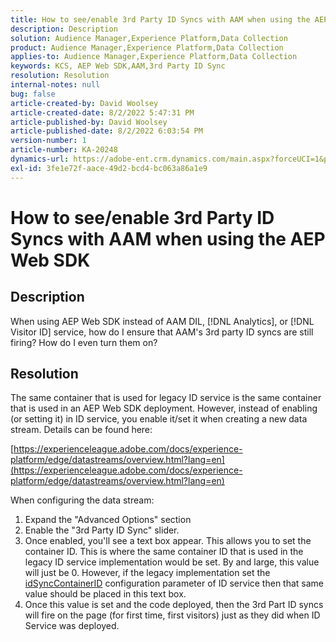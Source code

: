 ```yaml
---
title: How to see/enable 3rd Party ID Syncs with AAM when using the AEP Web SDK
description: Description
solution: Audience Manager,Experience Platform,Data Collection
product: Audience Manager,Experience Platform,Data Collection
applies-to: Audience Manager,Experience Platform,Data Collection
keywords: KCS, AEP Web SDK,AAM,3rd Party ID Sync
resolution: Resolution
internal-notes: null
bug: false
article-created-by: David Woolsey
article-created-date: 8/2/2022 5:47:31 PM
article-published-by: David Woolsey
article-published-date: 8/2/2022 6:03:54 PM
version-number: 1
article-number: KA-20248
dynamics-url: https://adobe-ent.crm.dynamics.com/main.aspx?forceUCI=1&pagetype=entityrecord&etn=knowledgearticle&id=08f8232c-8b12-ed11-b83d-00224808613b
exl-id: 3fe1e72f-aace-49d2-bcd4-bc063a86a1e9
---
```

# How to see/enable 3rd Party ID Syncs with AAM when using the AEP Web SDK

## Description

When using AEP Web SDK instead of AAM DIL, [!DNL Analytics], or [!DNL Visitor ID] service, how do I ensure that AAM's 3rd party ID syncs are still firing? How do I even turn them on?

## Resolution


The same container that is used for legacy ID service is the same container that is used in an AEP Web SDK deployment. However, instead of enabling (or setting it) in ID service, you enable it/set it when creating a new data stream. Details can be found here:

[https://experienceleague.adobe.com/docs/experience-platform/edge/datastreams/overview.html?lang=en](https://experienceleague.adobe.com/docs/experience-platform/edge/datastreams/overview.html?lang=en)

When configuring the data stream:

1. Expand the "Advanced Options" section
2. Enable the "3rd Party ID Sync" slider.
3. Once enabled, you'll see a text box appear. This allows you to set the container ID. This is where the same container ID that is used in the legacy ID service implementation would be set. By and large, this value will just be 0. However, if the legacy implementation set the [idSyncContainerID](https://experienceleague.adobe.com/docs/id-service/using/id-service-api/configurations/idsyncontainerid.html?lang=en) configuration parameter of ID service then that same value should be placed in this text box.
4. Once this value is set and the code deployed, then the 3rd Part ID syncs will fire on the page (for first time, first visitors) just as they did when ID Service was deployed.
